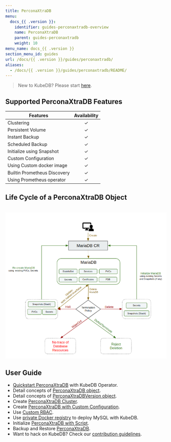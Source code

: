 ```yaml
---
title: PerconaXtraDB
menu:
  docs_{{ .version }}:
    identifier: guides-perconaxtradb-overview
    name: PerconaXtraDB
    parent: guides-perconaxtradb
    weight: 10
menu_name: docs_{{ .version }}
section_menu_id: guides
url: /docs/{{ .version }}/guides/perconaxtradb/
aliases:
  - /docs/{{ .version }}/guides/perconaxtradb/README/
---
```



> New to KubeDB? Please start [here](/docs/README.md).

## Supported PerconaXtraDB Features

| Features                                                | Availability |
| ------------------------------------------------------- | :----------: |
| Clustering                                              |   &#10003;   |
| Persistent Volume                                       |   &#10003;   |
| Instant Backup                                          |   &#10003;   |
| Scheduled Backup                                        |   &#10003;   |
| Initialize using Snapshot                               |   &#10003;   |
| Custom Configuration                                    |   &#10003;   |
| Using Custom docker image                               |   &#10003;   |
| Builtin Prometheus Discovery                            |   &#10003;   |
| Using Prometheus operator                               |   &#10003;   |

## Life Cycle of a PerconaXtraDB Object

<p align="center">
  <img alt="lifecycle"  src="/docs/guides/perconaxtradb/images/perconaxtradb-lifecycle.png" >
</p>

## User Guide

- [Quickstart PerconaXtraDB](/docs/guides/perconaxtradb/quickstart/overview) with KubeDB Operator.
- Detail concepts of [PerconaXtraDB object](/docs/guides/perconaxtradb/concepts/perconaxtradb).
- Detail concepts of [PerconaXtraDBVersion object](/docs/guides/perconaxtradb/concepts/perconaxtradb-version).
- Create [PerconaXtraDB Cluster](/docs/guides/perconaxtradb/clustering/galera-cluster).
- Create [PerconaXtraDB with Custom Configuration](/docs/guides/perconaxtradb/configuration/using-config-file).
- Use [Custom RBAC](/docs/guides/perconaxtradb/custom-rbac/using-custom-rbac).
- Use [private Docker registry](/docs/guides/perconaxtradb/private-registry/quickstart) to deploy MySQL with KubeDB.
- Initialize [PerconaXtraDB with Script](/docs/guides/perconaxtradb/initialization/using-script).
- Backup and Restore [PerconaXtraDB](/docs/guides/perconaxtradb/backup/overview).
- Want to hack on KubeDB? Check our [contribution guidelines](/docs/CONTRIBUTING.md).
